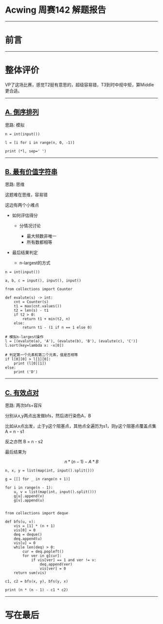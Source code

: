
# Acwing 周赛142 解题报告

---
# 前言

---
# 整体评价

VP了这场比赛，感觉T2挺有意思的，超级容易错，T3到时中规中矩，算Middle更合适。

---

## [A. 倒序排列](https://www.acwing.com/problem/content/5470/)

思路: 模拟

```python3[] 
n = int(input())

l = [i for i in range(n, 0, -1)]

print (*l, sep=' ')
```

---
## [B. 最有价值字符串](https://www.acwing.com/problem/content/5471/)

思路: 思维

这题难在思维，容易错

这边有两个小难点

- 如何评估得分

  - 分情况讨论
    
    - 最大频数非唯一
    - 所有数都相等

- 最后结果判定
    
    - n-largest的方式
    
```python3 []
n = int(input())

a, b, c = input(), input(), input()

from collections import Counter

def evalute(s) -> int:
    cnt = Counter(s)
    t1 = max(cnt.values())
    t2 = len(s) - t1
    if t2 > 0:
        return t1 + min(t2, n)
    else:
        return t1 - (1 if n == 1 else 0)

# 模拟n-largest操作
l = [(evalute(a), 'A'), (evalute(b), 'B'), (evalute(c), 'C')]
l.sort(key=lambda x: -x[0])

# 判定第一个元素和第二个元素，值是否相等
if l[0][0] > l[1][0]:
    print (l[0][1])
else:
    print ('D')
```

---

## [C. 有效点对](https://www.acwing.com/problem/content/5472/)

思路: 两次bfs+容斥

分别从x,y两点出发做bfs，然后进行染色A，B

比如从x点出发，止于y这个阻塞点，其他点全遍历为s1，则y这个阻塞点覆盖点集 A = n - s1

反之亦然 B = n - s2

最后结果为

$$n*(n-1) - A*B$$

```python3 []
n, x, y = list(map(int, input().split()))

g = [[] for _ in range(n + 1)]

for i in range(n - 1):
    u, v = list(map(int, input().split()))
    g[u].append(v)
    g[v].append(u)
    

from collections import deque

def bfs(u, v):
    vis = [1] * (n + 1)
    vis[0] = 0
    deq = deque()
    deq.append(u)
    vis[u] = 0
    while len(deq) > 0:
        cur = deq.popleft()
        for ver in g[cur]:
            if vis[ver] == 1 and ver != v:
                deq.append(ver)
                vis[ver] = 0
    return sum(vis)

c1, c2 = bfs(x, y), bfs(y, x)

print (n * (n - 1) - c1 * c2)
```
---

# 写在最后


